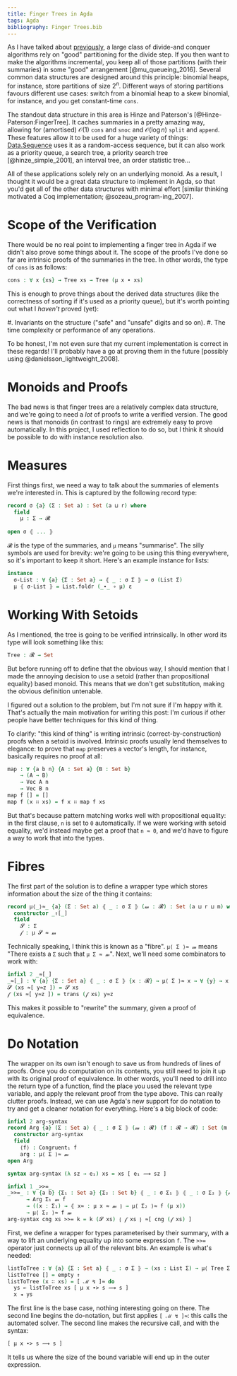 ```yaml
---
title: Finger Trees in Agda
tags: Agda
bibliography: Finger Trees.bib
---
```


As I have talked about [previously](/posts/2019-01-15-binomial-urn.html), a
large class of divide-and conquer algorithms rely on "good" partitioning for the
divide step. If you then want to make the algorithms incremental, you keep all
of those partitions (with their summaries) in some "good" arrangement
[@mu_queueing_2016].  Several common data structures are designed around this
principle: binomial heaps, for instance, store partitions of size $2^n$.
Different ways of storing partitions favours different use cases: switch from a
binomial heap to a skew binomial, for instance, and you get constant-time
`cons`. 

The standout data structure in this area is Hinze and Paterson's
[@Hinze-Paterson:FingerTree]. It caches summaries in a pretty amazing way,
allowing for (amortised) $\mathcal{O}(1)$ `cons` and `snoc` and
$\mathcal{O}(\log n)$ `split` and `append`. These features allow it to be used
for a huge variety of things:
[Data.Sequence](http://hackage.haskell.org/package/containers-0.6.0.1/docs/Data-Sequence.html)
uses it as a random-access sequence, but it can also work as a priority queue, a
search tree, a priority search tree [@hinze_simple_2001], an interval tree, an
order statistic tree...

All of these applications solely rely on an underlying monoid. As a result, I
thought it would be a great data structure to implement in Agda, so that you'd
get all of the other data structures with minimal effort [similar thinking
motivated a Coq implementation; @sozeau_program-ing_2007].

# Scope of the Verification

There would be no real point to implementing a finger tree in Agda if we didn't
also prove some things about it. The scope of the proofs I've done so far are
intrinsic proofs of the summaries in the tree. In other words, the type of
`cons` is as follows:

```agda
cons : ∀ x {xs} → Tree xs → Tree (μ x ∙ xs)
```

This is enough to prove things about the derived data structures (like the
correctness of sorting if it's used as a priority queue), but it's worth
pointing out what I *haven't* proved (yet):

#. Invariants on the structure ("safe" and "unsafe" digits and so on).
#. The time complexity or performance of any operations.

To be honest, I'm not even sure that my current implementation is correct in
these regards! I'll probably have a go at proving them in the future [possibly
using @danielsson_lightweight_2008].

# Monoids and Proofs

The bad news is that finger trees are a relatively complex data structure, and
we're going to need a *lot* of proofs to write a verified version. The good news
is that monoids (in contrast to rings) are extremely easy to prove
automatically. In this project, I used reflection to do so, but I think it
should be possible to do with instance resolution also.

# Measures

First things first, we need a way to talk about the summaries of elements we're
interested in. This is captured by the following record type:

```agda
record σ {a} (Σ : Set a) : Set (a ⊔ r) where
  field
    μ : Σ → 𝓡
    
open σ ⦃ ... ⦄
```

`𝓡` is the type of the summaries, and `μ` means "summarise". The silly symbols
are used for brevity: we're going to be using this thing everywhere, so it's
important to keep it short. Here's an example instance for lists:

```agda
instance
  σ-List : ∀ {a} {Σ : Set a} → ⦃ _ : σ Σ ⦄ → σ (List Σ)
  μ ⦃ σ-List ⦄ = List.foldr (_∙_ ∘ μ) ε
```

# Working With Setoids

As I mentioned, the tree is going to be verified intrinsically. In other word
its type will look something like this:

```agda
Tree : 𝓡 → Set
```

But before running off to define that the obvious way, I should mention that I
made the annoying decision to use a setoid (rather than propositional equality)
based monoid. This means that we don't get substitution, making the obvious
definition untenable.

I figured out a solution to the problem, but I'm not sure if I'm happy with it.
That's actually the main motivation for writing this post: I'm curious if other
people have better techniques for this kind of thing.

To clarify: "this kind of thing" is writing intrinsic (correct-by-construction)
proofs when a setoid is involved. Intrinsic proofs usually lend themselves to
elegance: to prove that `map` preserves a vector's length, for instance,
basically requires no proof at all:

```agda
map : ∀ {a b n} {A : Set a} {B : Set b}
    → (A → B)
    → Vec A n
    → Vec B n
map f [] = []
map f (x ∷ xs) = f x ∷ map f xs
```

But that's because pattern matching works well with propositional equality: in
the first clause, `n` is set to `0` automatically. If we were working with
setoid equality, we'd instead maybe get a proof that `n ≈ 0`, and we'd have to
figure a way to work that into the types.

# Fibres

The first part of the solution is to define a wrapper type which stores
information about the size of the thing it contains:

```agda
record μ⟨_⟩≈_ {a} (Σ : Set a) ⦃ _ : σ Σ ⦄ (𝓂 : 𝓡) : Set (a ⊔ r ⊔ m) where
  constructor _⇑[_]
  field
    𝓢 : Σ
    𝒻 : μ 𝓢 ≈ 𝓂
```

Technically speaking, I think this is known as a "fibre". `μ⟨ Σ ⟩≈ 𝓂` means "There
exists a `Σ` such that `μ Σ ≈ 𝓂`". Next, we'll need some combinators to work
with: 

```agda
infixl 2 _≈[_]
_≈[_] : ∀ {a} {Σ : Set a} ⦃ _ : σ Σ ⦄ {x : 𝓡} → μ⟨ Σ ⟩≈ x → ∀ {y} → x ≈ y → μ⟨ Σ ⟩≈ y
𝓢 (xs ≈[ y≈z ]) = 𝓢 xs
𝒻 (xs ≈[ y≈z ]) = trans (𝒻 xs) y≈z
```

This makes it possible to "rewrite" the summary, given a proof of equivalence.

# Do Notation

The wrapper on its own isn't enough to save us from hundreds of lines of proofs.
Once you do computation on its contents, you still need to join it up with its
original proof of equivalence. In other words, you'll need to drill into the
return type of a function, find the place you used the relevant type variable,
and apply the relevant proof from the type above. This can really clutter
proofs. Instead, we can use Agda's new support for do notation to try and get a
cleaner notation for everything. Here's a big block of code:

```agda
infixl 2 arg-syntax
record Arg {a} (Σ : Set a) ⦃ _ : σ Σ ⦄ (𝓂 : 𝓡) (f : 𝓡 → 𝓡) : Set (m ⊔ r ⊔ a) where
  constructor arg-syntax
  field
    ⟨f⟩ : Congruent₁ f
    arg : μ⟨ Σ ⟩≈ 𝓂
open Arg

syntax arg-syntax (λ sz → e₁) xs = xs [ e₁ ⟿ sz ]

infixl 1 _>>=_
_>>=_ : ∀ {a b} {Σ₁ : Set a} {Σ₂ : Set b} ⦃ _ : σ Σ₁ ⦄ ⦃ _ : σ Σ₂ ⦄ {𝓂 f}
      → Arg Σ₁ 𝓂 f
      → ((x : Σ₁) → ⦃ x≈ : μ x ≈ 𝓂 ⦄ → μ⟨ Σ₂ ⟩≈ f (μ x))
      → μ⟨ Σ₂ ⟩≈ f 𝓂
arg-syntax cng xs >>= k = k (𝓢 xs) ⦃ 𝒻 xs ⦄ ≈[ cng (𝒻 xs) ]
```

First, we define a wrapper for types parameterised by their summary, with a way
to lift an underlying equality up into some expression `f`. The `>>=` operator
just connects up all of the relevant bits. An example is what's needed:

```agda
listToTree : ∀ {a} {Σ : Set a} ⦃ _ : σ Σ ⦄ → (xs : List Σ) → μ⟨ Tree Σ ⟩≈ μ xs
listToTree [] = empty ⇑
listToTree (x ∷ xs) = [ ℳ ↯ ]≈ do
  ys ← listToTree xs [ μ x ∙> s ⟿ s ]
  x ◂ ys
```

The first line is the base case, nothing interesting going on there. The second
line begins the do-notation, but first applies `[ ℳ ↯ ]≈`: this calls the
automated solver. The second line makes the recursive call, and with the syntax:

```agda
[ μ x ∙> s ⟿ s ]
```

It tells us where the size of the bound variable will end up in the outer
expression.
